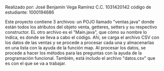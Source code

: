 Realizado por: José Benjamín Vega Ramírez    C.C. 1031420142   código de estudiante: 1000194686

Este proyecto contiene 3 archivos: un POJO llamado "ventas.java" donde están todos los atributos del objeto venta, getteres, setters y su respectivo constructor.
EL otro archivo es el "Main.java", que cómo su nombre lo indica, es donde se lleva a cabo el código. Ahí, se carga el archivo CSV con los datos de las ventas y se 
procede a procesar cada una y almacenarlas en una lista con la ayuda de la función map. Al procesar los datos, se procede a hacer los métodos para las preguntas con la 
ayuda de la programación funcional. También, está includo el archivo "datos.csv" que es con el que se va a trabajar.
